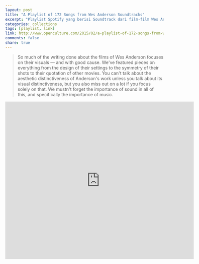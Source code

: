 ```yaml
---
layout: post
title: "A Playlist of 172 Songs from Wes Anderson Soundtracks"
excerpt: "Playlist Spotify yang berisi Soundtrack dari film-film Wes Anderson"
categories: collections
tags: [playlist, link]
link: http://www.openculture.com/2015/02/a-playlist-of-172-songs-from-wes-anderson-soundtracks.html
comments: false
share: true
---
```


> So much of the writing done about the films of Wes Anderson focuses on their visuals — and with good cause. We've featured pieces on everything from the design of their settings to the symmetry of their shots to their quotation of other movies. You can't talk about the aesthetic distinctiveness of Anderson's work unless you talk about its visual distinctiveness, but you also miss out on a lot if you focus solely on that. We mustn't forget the importance of sound in all of this, and specifically the importance of music.

<iframe src="https://open.spotify.com/embed/user/thegreatcollapso/playlist/5IL3gL6YEofvJZLnBMKPCx"
              width="600" height="500" frameborder="0" allowtransparency="true"></iframe>
